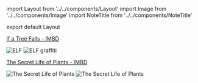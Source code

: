 import Layout from '../../components/Layout'
import Image from '../../components/Image'
import NoteTitle from '../../components/NoteTitle'

export default Layout

<NoteTitle date="2012-05-06" title="If a Tree Falls & the Secret Lives of Plants" />

[If a Tree Falls - IMBD](http://www.imdb.com/title/tt1787725/)

<Image src="https://s3.amazonaws.com/honkytonk.in/elf.jpg" alt="ELF" />
<Image src="https://s3.amazonaws.com/honkytonk.in/elf-graffiti.jpg" alt="ELF graffiti" />

[The Secret Life of Plants - IMBD](http://www.imdb.com/title/tt0078217/)

<Image src="https://s3.amazonaws.com/honkytonk.in/the-secret-life-of-plants-1.jpg" alt="The Secret Life of Plants" />
<Image src="https://s3.amazonaws.com/honkytonk.in/the-secret-life-of-plants-2.jpg" alt="The Secret Life of Plants" />
